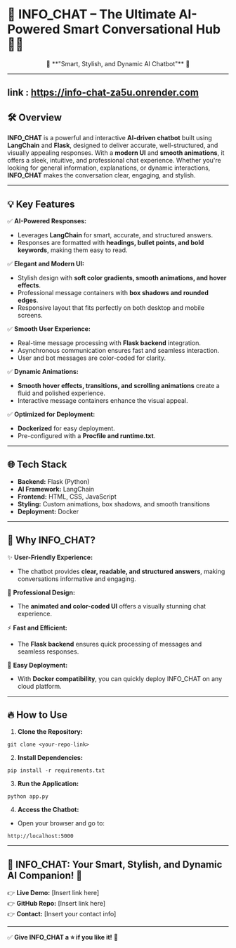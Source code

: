 # 🌟 **INFO_CHAT – The Ultimate AI-Powered Smart Conversational Hub** 💬🚀  

<div align="center">  
  🌟 **"Smart, Stylish, and Dynamic AI Chatbot"** 🌟  
</div>  

---
## link : https://info-chat-za5u.onrender.com
## 🛠️ **Overview**  

**INFO_CHAT** is a powerful and interactive **AI-driven chatbot** built using **LangChain** and **Flask**, designed to deliver accurate, well-structured, and visually appealing responses. With a **modern UI** and **smooth animations**, it offers a sleek, intuitive, and professional chat experience. Whether you're looking for general information, explanations, or dynamic interactions, **INFO_CHAT** makes the conversation clear, engaging, and stylish.  


---

## 💡 **Key Features**  

✅ **AI-Powered Responses:**  
- Leverages **LangChain** for smart, accurate, and structured answers.  
- Responses are formatted with **headings, bullet points, and bold keywords**, making them easy to read.  

✅ **Elegant and Modern UI:**  
- Stylish design with **soft color gradients, smooth animations, and hover effects**.  
- Professional message containers with **box shadows and rounded edges**.  
- Responsive layout that fits perfectly on both desktop and mobile screens.  

✅ **Smooth User Experience:**  
- Real-time message processing with **Flask backend** integration.  
- Asynchronous communication ensures fast and seamless interaction.  
- User and bot messages are color-coded for clarity.  

✅ **Dynamic Animations:**  
- **Smooth hover effects, transitions, and scrolling animations** create a fluid and polished experience.  
- Interactive message containers enhance the visual appeal.  

✅ **Optimized for Deployment:**  
- **Dockerized** for easy deployment.  
- Pre-configured with a **Procfile and runtime.txt**.  

---

## 🌐 **Tech Stack**  

- **Backend:** Flask (Python)  
- **AI Framework:** LangChain  
- **Frontend:** HTML, CSS, JavaScript  
- **Styling:** Custom animations, box shadows, and smooth transitions  
- **Deployment:** Docker  

---

## 🚀 **Why INFO_CHAT?**  

✨ **User-Friendly Experience:**  
- The chatbot provides **clear, readable, and structured answers**, making conversations informative and engaging.  

🎯 **Professional Design:**  
- The **animated and color-coded UI** offers a visually stunning chat experience.  

⚡ **Fast and Efficient:**  
- The **Flask backend** ensures quick processing of messages and seamless responses.  

🌟 **Easy Deployment:**  
- With **Docker compatibility**, you can quickly deploy INFO_CHAT on any cloud platform.  

---

## 🔥 **How to Use**  
1. **Clone the Repository:**  
```
git clone <your-repo-link>
```  
2. **Install Dependencies:**  
```
pip install -r requirements.txt
```  
3. **Run the Application:**  
```
python app.py
```  
4. **Access the Chatbot:**  
- Open your browser and go to:  
```
http://localhost:5000
```  

---

## 🌟 **INFO_CHAT: Your Smart, Stylish, and Dynamic AI Companion!** 🚀  
👉 **Live Demo:** [Insert link here]  
👉 **GitHub Repo:** [Insert link here]  
👉 **Contact:** [Insert your contact info]  

---

✅ **Give INFO_CHAT a ⭐️ if you like it!** 🎯

